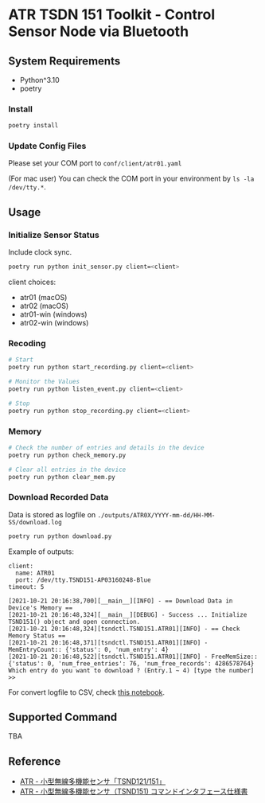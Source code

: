 # ATR TSDN 151 Toolkit - Control Sensor Node via Bluetooth

## System Requirements

- Python^3.10
- poetry

### Install

```bash
poetry install
```

### Update Config Files

Please set your COM port to `conf/client/atr01.yaml`

(For mac user)
You can check the COM port in your environment by `ls -la /dev/tty.*`.

## Usage

### Initialize Sensor Status

Include clock sync.

```bash
poetry run python init_sensor.py client=<client>
```

client choices:

- atr01 (macOS)
- atr02 (macOS)
- atr01-win (windows)
- atr02-win (windows)

### Recoding

```bash
# Start 
poetry run python start_recording.py client=<client>

# Monitor the Values
poetry run python listen_event.py client=<client>

# Stop
poetry run python stop_recording.py client=<client>
```

### Memory

```bash
# Check the number of entries and details in the device
poetry run python check_memory.py

# Clear all entries in the device
poetry run python clear_mem.py
```

### Download Recorded Data

Data is stored as logfile on `./outputs/ATR0X/YYYY-mm-dd/HH-MM-SS/download.log`

```bash
poetry run python download.py

```

Example of outputs:
```text
client:
  name: ATR01
  port: /dev/tty.TSND151-AP03160248-Blue
timeout: 5

[2021-10-21 20:16:38,700][__main__][INFO] - == Download Data in Device's Memory ==
[2021-10-21 20:16:48,324][__main__][DEBUG] - Success ... Initialize TSND151() object and open connection.
[2021-10-21 20:16:48,324][tsndctl.TSND151.ATR01][INFO] - == Check Memory Status ==
[2021-10-21 20:16:48,371][tsndctl.TSND151.ATR01][INFO] - MemEntryCount:: {'status': 0, 'num_entry': 4}
[2021-10-21 20:16:48,522][tsndctl.TSND151.ATR01][INFO] - FreeMemSize:: {'status': 0, 'num_free_entries': 76, 'num_free_records': 4286578764}
Which entry do you want to download ? (Entry.1 ~ 4) [type the number] >> 
```

For convert logfile to CSV, check [this notebook](https://github.com/getty708/atr-tk/blob/master/control/notebooks/Dev_CheckDownloadedRecords.ipynb).

## Supported Command

TBA

## Reference

- [ATR - 小型無線多機能センサ「TSND121/151」](http://www.atr-p.com/products/TSND121_151.html)
- [ATR - 小型無線多機能センサ（TSND151) コマンドインタフェース仕様書](http://www.atr-p.com/products/pdf/TSND151-cmd-spec.pdf)
